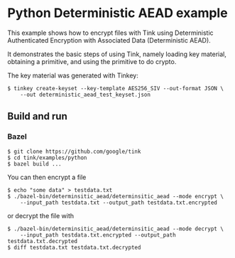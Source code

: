 # Python Deterministic AEAD example

This example shows how to encrypt files with Tink using Deterministic
Authenticated Encryption with Associated Data (Deterministic AEAD).

It demonstrates the basic steps of using Tink, namely loading key material,
obtaining a primitive, and using the primitive to do crypto.

The key material was generated with Tinkey:

```shell
$ tinkey create-keyset --key-template AES256_SIV --out-format JSON \
    --out deterministic_aead_test_keyset.json
```

## Build and run

### Bazel

```shell
$ git clone https://github.com/google/tink
$ cd tink/examples/python
$ bazel build ...
```

You can then encrypt a file

```shell
$ echo "some data" > testdata.txt
$ ./bazel-bin/determinsitic_aead/determinsitic_aead --mode encrypt \
    --input_path testdata.txt --output_path testdata.txt.encrypted
```

or decrypt the file with

```shell
$ ./bazel-bin/determinsitic_aead/determinsitic_aead --mode decrypt \
    --input_path testdata.txt.encrypted --output_path testdata.txt.decrypted
$ diff testdata.txt testdata.txt.decrypted
```
